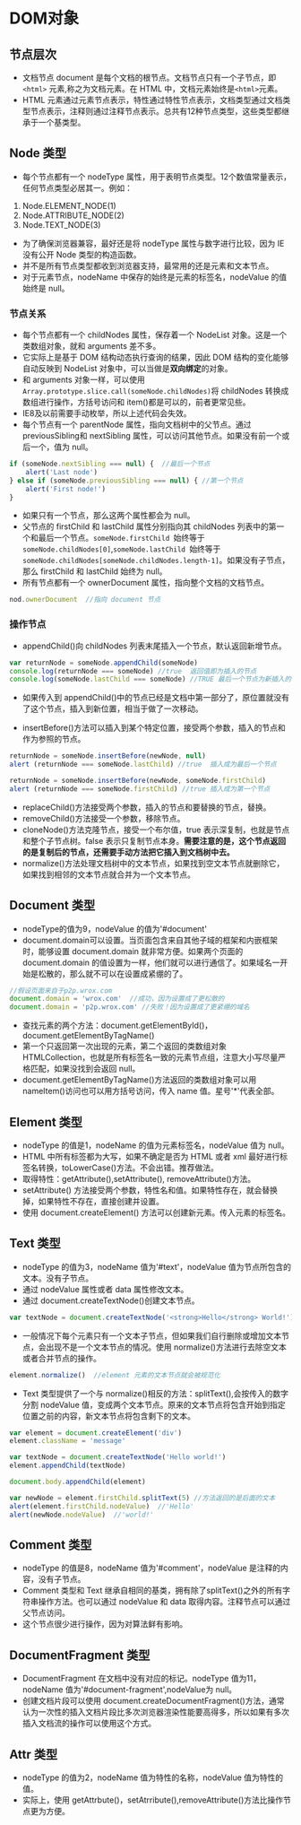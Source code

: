 # DOM对象
## 节点层次
- 文档节点 document 是每个文档的根节点。文档节点只有一个子节点，即 `<html>` 元素,称之为文档元素。在 HTML 中，文档元素始终是`<html>`元素。
- HTML 元素通过元素节点表示，特性通过特性节点表示，文档类型通过文档类型节点表示，注释则通过注释节点表示。总共有12种节点类型，这些类型都继承于一个基类型。

## Node 类型
- 每个节点都有一个 nodeType 属性，用于表明节点类型。12个数值常量表示，任何节点类型必居其一。例如：

1. Node.ELEMENT_NODE(1)
2. Node.ATTRIBUTE_NODE(2)
3. Node.TEXT_NODE(3)

- 为了确保浏览器兼容，最好还是将 nodeType 属性与数字进行比较，因为 IE 没有公开 Node 类型的构造函数。
- 并不是所有节点类型都收到浏览器支持，最常用的还是元素和文本节点。
- 对于元素节点，nodeName 中保存的始终是元素的标签名，nodeValue 的值始终是 null。

### 节点关系
- 每个节点都有一个 childNodes 属性，保存着一个 NodeList 对象。这是一个类数组对象，就和 arguments 差不多。
- 它实际上是基于 DOM 结构动态执行查询的结果，因此 DOM 结构的变化能够自动反映到 NodeList 对象中，可以当做是**双向绑定**的对象。
- 和 arguments 对象一样，可以使用` Array.prototype.slice.call(someNode.childNodes)`将 childNodes 转换成数组进行操作，方括号访问和 item()都是可以的，前者更常见些。
- IE8及以前需要手动枚举，所以上述代码会失效。
- 每个节点有一个 parentNode 属性，指向文档树中的父节点。通过previousSibling和 nextSibling 属性，可以访问其他节点。如果没有前一个或后一个，值为 null。

```javascript
if (someNode.nextSibling === null) {  //最后一个节点
	alert('Last node')
} else if (someNode.previousSibling === null) { //第一个节点
	alert('First node!')
}
```

- 如果只有一个节点，那么这两个属性都会为 null。
- 父节点的 firstChild 和 lastChild 属性分别指向其 childNodes 列表中的第一个和最后一个节点。`someNode.firstChild `始终等于` someNode.childNodes[0]`,`someNode.lastChild `始终等于` someNode.childNodes[someNode.childNodes.length-1]`。如果没有子节点，那么 firstChild 和 lastChild 始终为 null。
- 所有节点都有一个 ownerDocument 属性，指向整个文档的文档节点。

```javascript
nod.ownerDocument  //指向 document 节点
```

### 操作节点
- appendChild()向 childNodes 列表末尾插入一个节点，默认返回新增节点。

```javascript
var returnNode = someNode.appendChild(someNode)
console.log(returnNode === someNode) //true  返回值即为插入的节点
console.log(someNode.lastChild === someNode) //TRUE 最后一个节点为新插入的节点
```

- 如果传入到 appendChild()中的节点已经是文档中第一部分了，原位置就没有了这个节点，插入到新位置，相当于做了一次移动。

- insertBefore()方法可以插入到某个特定位置，接受两个参数，插入的节点和作为参照的节点。

```javascript
returnNode = someNode.insertBefore(newNode, null)
alert (returnNode === someNode.lastChild) //true  插入成为最后一个节点

returnNode = someNode.insertBefore(newNode, someNode.firstChild)
alert (returnNode === someNode.firstChild) //true 插入成为第一个节点
```

- replaceChild()方法接受两个参数，插入的节点和要替换的节点，替换。
- removeChild()方法接受一个参数，移除节点。
- cloneNode()方法克隆节点，接受一个布尔值，true 表示深复制，也就是节点和整个子节点树。false 表示只复制节点本身。**需要注意的是，这个节点返回的是复制后的节点，还需要手动方法把它插入到文档树中去。**
- normalize()方法处理文档树中的文本节点，如果找到空文本节点就删除它，如果找到相邻的文本节点就合并为一个文本节点。

## Document 类型
- nodeType的值为9，nodeValue 的值为'#document'
- document.domain可以设置。当页面包含来自其他子域的框架和内嵌框架时，能够设置 document.domain 就非常方便。如果两个页面的 document.domain 的值设置为一样，他们就可以进行通信了。如果域名一开始是松散的，那么就不可以在设置成紧绷的了。

```javascript
//假设页面来自于p2p.wrox.com
document.domain = 'wrox.com'  //成功，因为设置成了更松散的
document.domain = 'p2p.wrox.com' //失败！因为设置成了更紧绷的域名
```

- 查找元素的两个方法：document.getElementById()，document.getElementByTagName()
- 第一个只返回第一次出现的元素，第二个返回的类数组对象HTMLCollection，也就是所有标签名一致的元素节点组，注意大小写尽量严格匹配，如果没找到会返回 null。
- document.getElementByTagName()方法返回的类数组对象可以用 nameItem()访问也可以用方括号访问，传入 name 值。星号'*'代表全部。

## Element 类型
- nodeType 的值是1，nodeName 的值为元素标签名，nodeValue 值为 null。
- HTML 中所有标签都为大写，如果不确定是否为 HTML 或者 xml 最好进行标签名转换，toLowerCase()方法。不会出错。推荐做法。
- 取得特性：getAttribute(),setAttribute(), removeAttribute()方法。
- setAttribute() 方法接受两个参数，特性名和值。如果特性存在，就会替换掉，如果特性不存在，直接创建并设置。
- 使用 document.createElement() 方法可以创建新元素。传入元素的标签名。

## Text 类型
- nodeType 的值为3，nodeName 值为'#text'，nodeValue 值为节点所包含的文本。没有子节点。
- 通过 nodeValue 属性或者 data 属性修改文本。
- 通过 document.createTextNode()创建文本节点。

```javascript
var textNode = document.createTextNode('<strong>Hello</strong> World!')
```

- 一般情况下每个元素只有一个文本子节点，但如果我们自行删除或增加文本节点，会出现不是一个文本节点的情况。使用 normalize()方法进行去除空文本或者合并节点的操作。

```javascript
element.normalize()  //element 元素的文本节点就会被规范化
```

- Text 类型提供了一个与 normalize()相反的方法：splitText(),会按传入的数字分割 nodeValue 值，变成两个文本节点。原来的文本节点将包含开始到指定位置之前的内容，新文本节点将包含剩下的文本。

```javascript
var element = document.createElement('div')
element.className = 'message'

var textNode = document.createTextNode('Hello world!')
element.appendChild(textNode)

document.body.appendChild(element)

var newNode = element.firstChild.splitText(5) //方法返回的是后面的文本
alert(element.firstChild.nodeValue)  //'Hello'
alert(newNode.nodeValue)  //'world!'
```

## Comment 类型
- nodeType 的值是8，nodeName 值为'#comment'，nodeValue 是注释的内容，没有子节点。
- Comment 类型和 Text 继承自相同的基类，拥有除了splitText()之外的所有字符串操作方法。也可以通过 nodeValue 和 data 取得内容。注释节点可以通过父节点访问。
- 这个节点很少进行操作，因为对算法鲜有影响。

## DocumentFragment 类型
- DocumentFragment 在文档中没有对应的标记。nodeType 值为11，nodeName 值为'#document-fragment',nodeValue为 null。
- 创建文档片段可以使用 document.createDocumentFragment()方法，通常认为一次性的插入文档片段比多次浏览器渲染性能要高得多，所以如果有多次插入文档流的操作可以使用这个方式。

## Attr 类型
- nodeType 的值为2，nodeName 值为特性的名称，nodeValue 值为特性的值。
- 实际上，使用 getAttrbute()，setAtrribute(),removeAttribute()方法比操作节点更为方便。

